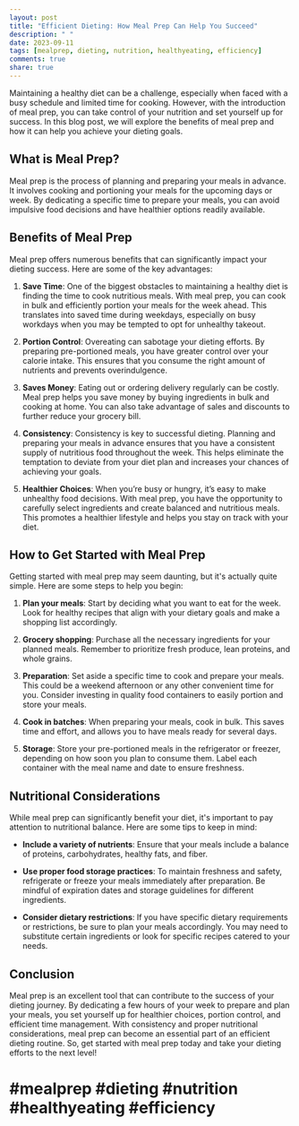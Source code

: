 ```yaml
---
layout: post
title: "Efficient Dieting: How Meal Prep Can Help You Succeed"
description: " "
date: 2023-09-11
tags: [mealprep, dieting, nutrition, healthyeating, efficiency]
comments: true
share: true
---
```


Maintaining a healthy diet can be a challenge, especially when faced with a busy schedule and limited time for cooking. However, with the introduction of meal prep, you can take control of your nutrition and set yourself up for success. In this blog post, we will explore the benefits of meal prep and how it can help you achieve your dieting goals.

## What is Meal Prep?

Meal prep is the process of planning and preparing your meals in advance. It involves cooking and portioning your meals for the upcoming days or week. By dedicating a specific time to prepare your meals, you can avoid impulsive food decisions and have healthier options readily available.

## Benefits of Meal Prep

Meal prep offers numerous benefits that can significantly impact your dieting success. Here are some of the key advantages:

1. **Save Time**: One of the biggest obstacles to maintaining a healthy diet is finding the time to cook nutritious meals. With meal prep, you can cook in bulk and efficiently portion your meals for the week ahead. This translates into saved time during weekdays, especially on busy workdays when you may be tempted to opt for unhealthy takeout.

2. **Portion Control**: Overeating can sabotage your dieting efforts. By preparing pre-portioned meals, you have greater control over your calorie intake. This ensures that you consume the right amount of nutrients and prevents overindulgence.

3. **Saves Money**: Eating out or ordering delivery regularly can be costly. Meal prep helps you save money by buying ingredients in bulk and cooking at home. You can also take advantage of sales and discounts to further reduce your grocery bill.

4. **Consistency**: Consistency is key to successful dieting. Planning and preparing your meals in advance ensures that you have a consistent supply of nutritious food throughout the week. This helps eliminate the temptation to deviate from your diet plan and increases your chances of achieving your goals.

5. **Healthier Choices**: When you’re busy or hungry, it’s easy to make unhealthy food decisions. With meal prep, you have the opportunity to carefully select ingredients and create balanced and nutritious meals. This promotes a healthier lifestyle and helps you stay on track with your diet.

## How to Get Started with Meal Prep

Getting started with meal prep may seem daunting, but it's actually quite simple. Here are some steps to help you begin:

1. **Plan your meals**: Start by deciding what you want to eat for the week. Look for healthy recipes that align with your dietary goals and make a shopping list accordingly.

2. **Grocery shopping**: Purchase all the necessary ingredients for your planned meals. Remember to prioritize fresh produce, lean proteins, and whole grains.

3. **Preparation**: Set aside a specific time to cook and prepare your meals. This could be a weekend afternoon or any other convenient time for you. Consider investing in quality food containers to easily portion and store your meals.

4. **Cook in batches**: When preparing your meals, cook in bulk. This saves time and effort, and allows you to have meals ready for several days.

5. **Storage**: Store your pre-portioned meals in the refrigerator or freezer, depending on how soon you plan to consume them. Label each container with the meal name and date to ensure freshness.

## Nutritional Considerations

While meal prep can significantly benefit your diet, it's important to pay attention to nutritional balance. Here are some tips to keep in mind:

- **Include a variety of nutrients**: Ensure that your meals include a balance of proteins, carbohydrates, healthy fats, and fiber.

- **Use proper food storage practices**: To maintain freshness and safety, refrigerate or freeze your meals immediately after preparation. Be mindful of expiration dates and storage guidelines for different ingredients.

- **Consider dietary restrictions**: If you have specific dietary requirements or restrictions, be sure to plan your meals accordingly. You may need to substitute certain ingredients or look for specific recipes catered to your needs.

## Conclusion

Meal prep is an excellent tool that can contribute to the success of your dieting journey. By dedicating a few hours of your week to prepare and plan your meals, you set yourself up for healthier choices, portion control, and efficient time management. With consistency and proper nutritional considerations, meal prep can become an essential part of an efficient dieting routine. So, get started with meal prep today and take your dieting efforts to the next level! 

# #mealprep #dieting #nutrition #healthyeating #efficiency